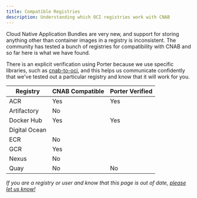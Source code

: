 ```yaml
---
title: Compatible Registries
description: Understanding which OCI registries work with CNAB 
---
```


Cloud Native Application Bundles are very new, and support for storing anything
other than container images in a registry is inconsistent. The community has
tested a bunch of registries for compatibility with CNAB and so far here is what
we have found.

There is an explicit verification using Porter because we use specific libraries,
such as [cnab-to-oci], and this helps us communicate confidently that we've tested
out a particular registry and know that it will work for you.

| Registry | CNAB Compatible | Porter Verified |
| -------- | --------------- | ------------- |
| ACR | Yes | Yes |
| Artifactory | No |  |
| Docker Hub | Yes | Yes |
| Digital Ocean |  | |
| ECR | No |  |
| GCR | Yes |  |
| Nexus | No |  |
| Quay | No | No
 
 _If you are a registry or user and know that this page is out of date, [please
 let us know!](https://github.com/deislabs/porter/issues/new)_
 
 [cnab-to-oci]: https://github.com/docker/cnab-to-oci
 